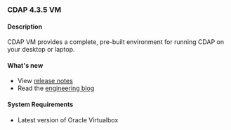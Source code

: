 ### CDAP 4.3.5 VM

#### Description

  CDAP VM provides a complete, pre-built environment for running CDAP on your desktop or laptop.

#### What's new

* View [release notes](https://docs.cdap.io/cdap/4.3.5/en/reference-manual/release-notes.html#release-4-3-5)
* Read the [engineering blog](http://blog.cdap.io/2017/08/announcing-ga-release-of-cdap-4-3/)

#### System Requirements

* Latest version of Oracle Virtualbox
